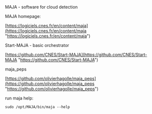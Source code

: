 MAJA - software for cloud detection

MAJA homepage:

[https://logiciels.cnes.fr/en/content/maja](https://logiciels.cnes.fr/en/content/maja "https://logiciels.cnes.fr/en/content/maja")

Start-MAJA - basic orchestrator

[https://github.com/CNES/Start-MAJA](https://github.com/CNES/Start-MAJA "https://github.com/CNES/Start-MAJA")

maja_peps

[https://github.com/olivierhagolle/maja_peps](https://github.com/olivierhagolle/maja_peps "https://github.com/olivierhagolle/maja_peps")

run maja help:
```
sudo /opt/MAJA/bin/maja --help
```
